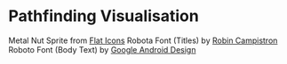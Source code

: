 # Pathfinding Visualisation 

Metal Nut Sprite from [Flat Icons](https://www.flaticon.com/free-icon/metal_2534277)
Robota Font (Titles) by [Robin Campistron](https://www.dafont.com/robota.font)
Roboto Font (Body Text) by [Google Android Design](https://www.dafont.com/roboto.font)
